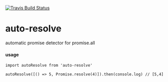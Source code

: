 [![Travis Build
Status](https://img.shields.io/travis/indatawetrust/ayak.svg)](https://travis-ci.org/indatawetrust/ayak)

# auto-resolve
automatic promise detector for promise.all

#### usage
```
import autoResolve from 'auto-resolve'

autoResolve([() => 5, Promise.resolve(4)]).then(console.log) // [5,4]
```
